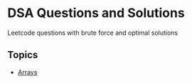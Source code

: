 # DSA Questions and Solutions

Leetcode questions with brute force and optimal solutions




## Topics

 - [Arrays]()